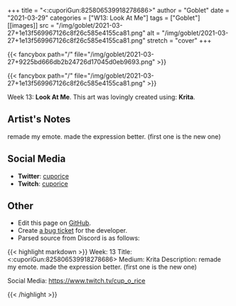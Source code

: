 +++
title =       "<:cuporiGun:825806539918278686>"
author =      "Goblet"
date =        "2021-03-29"
categories =  ["W13: Look At Me"]
tags =        ["Goblet"]
[[images]]
                      src = "/img/goblet/2021-03-27+1e13f569967126c8f26c585e4155ca81.png"
                      alt = "/img/goblet/2021-03-27+1e13f569967126c8f26c585e4155ca81.png"
                      stretch = "cover"
+++


{{< fancybox path="/" file="/img/goblet/2021-03-27+9225bd666db2b24726d17045d0eb9693.png" >}}

{{< fancybox path="/" file="/img/goblet/2021-03-27+1e13f569967126c8f26c585e4155ca81.png" >}}


Week 13: **Look At Me**. This art was lovingly created using: **Krita**.

## Artist's Notes

remade my emote. made the expression better. (first one is the new one)

## Social Media

- **Twitter**: [cuporice]()
- **Twitch**: [cuporice]()


## Other

- Edit this page on [GitHub](https://github.com/teaminkling/web-refresh/edit/main/blog/content/blog/goblet-week-13-40e8.md).
- Create [a bug ticket](https://github.com/teaminkling/web-refresh/issues/new?assignees=&labels=bug&template=problem-report.md&title=) for the developer.
- Parsed source from Discord is as follows:

{{< highlight markdown >}}
Week: 13
Title: <:cuporiGun:825806539918278686>
Medium: Krita
Description: 
remade my emote. made the expression better. (first one is the new one)

Social Media: 
https://www.twitch.tv/cup_o_rice


{{< /highlight >}}